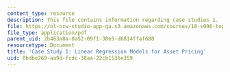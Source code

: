 ```yaml
---
content_type: resource
description: This file contains information regarding case studies 1.
file: https://ol-ocw-studio-app-qa.s3.amazonaws.com/courses/18-s096-topics-in-mathematics-with-applications-in-finance-fall-2013/0bdbe269aa9dfcdc38aa22cb1536e359_MIT18_S096F13_CaseStudy1.pdf
file_type: application/pdf
parent_uid: 2b463a8a-0a52-09f1-38e5-d6814ffaf688
resourcetype: Document
title: 'Case Study 1: Linear Regression Models for Asset Pricing'
uid: 0bdbe269-aa9d-fcdc-38aa-22cb1536e359
---
```

